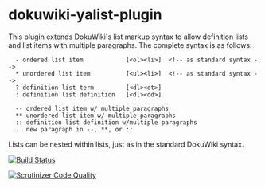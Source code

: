 dokuwiki-yalist-plugin
======================

This plugin extends DokuWiki's list markup syntax to allow definition lists
and list items with multiple paragraphs. The complete syntax is as follows:

```
  - ordered list item            [<ol><li>]  <!-- as standard syntax -->
  * unordered list item          [<ul><li>]  <!-- as standard syntax -->
  ? definition list term         [<dl><dt>]
  : definition list definition   [<dl><dd>]

  -- ordered list item w/ multiple paragraphs
  ** unordered list item w/ multiple paragraphs
  :: definition list definition w/multiple paragraphs
  .. new paragraph in --, **, or ::
```

Lists can be nested within lists, just as in the standard DokuWiki syntax.


[![Build Status](https://travis-ci.org/mprins/dokuwiki-yalist-plugin.svg?branch=master)](https://travis-ci.org/mprins/dokuwiki-yalist-plugin)

[![Scrutinizer Code Quality](https://scrutinizer-ci.com/g/mprins/dokuwiki-yalist-plugin/badges/quality-score.png?b=master)](https://scrutinizer-ci.com/g/mprins/dokuwiki-yalist-plugin/?branch=master)
